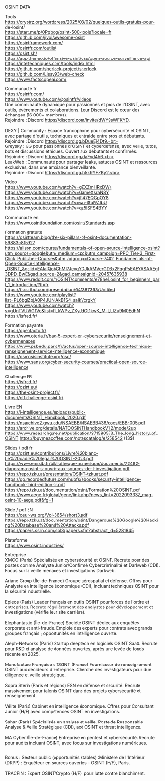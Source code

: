 OSINT DATA

Tools<br>
https://cryptrz.org/wordpress/2025/03/02/quelques-outils-gratuits-pour-de-losint/<br>
https://start.me/p/0Pqbdg/osint-500-tools?locale=fr<br>
https://github.com/jivoi/awesome-osint<br>
https://osintframework.com/<br>
https://osintfr.com/outils/<br>
https://osint.sh/<br>
https://app.theneo.io/offensive-osint/oss/open-source-surveillance-api<br>
https://inteltechniques.com/tools/index.html<br>
https://github.com/sherlock-project/sherlock<br>
https://github.com/Lissy93/web-check<br>
https://www.factscopeai.com/<br>

Communauté fr<br>
https://osintfr.com/<br>
https://www.youtube.com/@osintfr/videos<br>
Une communauté dynamique pour passionnés et pros de l'OSINT, avec outils, événements et collaborations. Leur Discord est le cœur des échanges (16 000+ membres).  <br>
Rejoindre : Discord https://discord.com/invite/dWY9sWFKYD.  <br><br>
DEXY | Community : Espace francophone pour cybersécurité et OSINT, avec partage d'outils, techniques et entraide entre pros et débutants.<br>
Rejoindre : Discord https://discord.gg/bDueEj4Dt9.<br><br>
Greysky : QG pour passionnés d'OSINT et cyberdéfense, avec veille, tutos, bots et discussions éthiques. Ouvert aux débutants et confirmés.<br>
Rejoindre : Discord https://discord.gg/daFvd4h6.<br><br>
LeakWeb : Communauté pour partager leaks, astuces OSINT et ressources exclusives, dans une ambiance bienveillante.<br>
Rejoindre : Discord https://discord.gg/h5kRYEZKy2.<br>


Video <br>
https://www.youtube.com/watch?v=gZXZmHRxDWk<br>
https://www.youtube.com/watch?v=GameXsraN8Y<br>
https://www.youtube.com/watch?v=jP47EQGpOY8<br>
https://www.youtube.com/watch?v=wn-i5bRVJbU<br>
https://www.youtube.com/watch?v=qz5lSFS4BYY<br>


Communauté en<br>
https://www.osintfoundation.com/osint/Standards.asp<br>

Formation gratuite<br>
https://osintteam.blog/the-six-pillars-of-osint-documentation-59883c8f5927<br>
https://alison.com/course/fundamentals-of-open-source-intelligence-osint?utm_source=google&utm_medium=cpc&utm_campaign=PPC_Tier-3_First-Click_Publisher-Courses&utm_adgroup=Course-7482_Fundamentals-of-Open-Source-Intelligence-_OSINT_&gclid=EAIaIQobChMI7JevqYOJkAMVerGDBx2FqgPsEAEYASAAEgI3DPD_BwE&gad_source=2&gad_campaignid=20457635938 <br>
https://www.reddit.com/r/OSINT/comments/e78he1/osint_for_beginners_part_1_introduction/?tl=fr<br>
https://fr.scribd.com/presentation/641387363/Untitled<br>
https://www.youtube.com/playlist?list=PL6bgIZpjA0P4JUNlAkB1S4_saIkVcrgkY<br>
https://www.youtube.com/watch?v=gUnTVUWGfVc&list=PLkWPv_ZXyJdGt1kwK_M-l_LIZu9M0EdhM<br>
https://isfred.fr/<br>

Formation payante<br>
https://openfacto.fr/ <br>
https://www.oteria.fr/bac-5-expert-en-cybersecurite/renseignement-et-cybermenaces <br>
https://www.psbedu.paris/fr/actus/open-source-intelligence-technique-renseignement-service-intelligence-economique<br>
https://osmosisinstitute.org/osc/<br>
https://www.sans.org/cyber-security-courses/practical-open-source-intelligence<br>

Challenge FR<br>
https://isfred.fr/<br>
https://ozint.eu/<br>
https://the-osint-project.fr/<br>
https://ctf.challenge-osint.fr/<br>

Livre EN<br>
https://i-intelligence.eu/uploads/public-documents/OSINT_Handbook_2020.pdf
https://nsarchive2.gwu.edu/NSAEBB/NSAEBB436/docs/EBB-005.pdf
https://archive.org/details/NATOOSINTHandbookV1.2/mode/2up
https://www.researchgate.net/publication/371580573_The_long_history_of_OSINT
https://buymeacoffee.com/notescatalog/e/258542 (13$)

Slides / pdf fr<br>
https://ozint.eu/contributions/Livre%20blanc-Le%20cadre%20legal%20OSINT-2023.pdf<br>
https://www.enssib.fr/bibliotheque-numerique/documents/72482-diaporama-osint-s-ouvrir-aux-sources-de-l-investigation.pdf<br>
https://repo.tzku.at/presentation/OSINT-tzkuat.pdf<br>
https://go.recordedfuture.com/hubfs/ebooks/security-intelligence-handbook-third-edition-fr.pdf<br>
https://repo.tzku.at/documentation/osint/Formation%20OSINT.pdf<br>
https://www.aege.fr/global/gene/link.php?news_link=2022093332_mag-osint-10-aege.pdf&fg=1<br>

Slide / pdf EN<br>
https://ceur-ws.org/Vol-3654/short3.pdf<br>
https://repo.tzku.at/documentation/osint/Dangerours%20Google%20Hacking%20Database%20and%20Attacks.pdf<br>
https://papers.ssrn.com/sol3/papers.cfm?abstract_id=5281845<br>


Plateforme<br>
https://www.osint.industries/<br>


Entreprise<br>
XMCO (Paris)  Spécialisée en cybersécurité et OSINT. Recrute pour des postes comme Analyste Junior/Confirmé Cybercriminalité et Darkweb (CDI). Focus sur la veille menaces et investigations Darkweb.<br><br>
Ariane Group (Île-de-France)  Groupe aérospatial et défense. Offres pour Analyste en intelligence économique (CDI), incluant techniques OSINT pour la sécurité industrielle.<br><br>
Epieos (Paris)  Leader français en outils OSINT pour forces de l'ordre et entreprises. Recrute régulièrement des analystes pour développement et investigations (vérifie leur site carrière).<br><br>
Elephantastic (Île-de-France)  Société OSINT dédiée aux enquêtes corporate et anti-fraude. Emploie des experts pour contrats avec grands groupes français ; opportunités en intelligence ouverte.<br><br>
Aleph-Networks (Paris)  Startup deeptech en logiciels OSINT SaaS. Recrute pour R&D et analyse de données ouvertes, après une levée de fonds récente en 2025.<br><br>
Manufacture Française d'OSINT (France)  Fournisseur de renseignement OSINT aux décideurs d'entreprise. Cherche des investigateurs pour due diligence et veille stratégique.<br><br>
Sopra Steria (Paris et régions)  ESN en défense et sécurité. Recrute massivement pour talents OSINT dans des projets cybersécurité et renseignement.<br><br>
Vélite (Paris)  Cabinet en intelligence économique. Offres pour Consultant Junior (H/F) avec compétences OSINT en investigations.<br><br>
Sahar (Paris)  Spécialisée en analyse et veille. Poste de Responsable Analyse & Veille Stratégique (CDI), axé OSINT et threat intelligence.<br><br>
MA Cyber (Île-de-France)  Entreprise en pentest et cybersécurité. Recrute pour audits incluant OSINT, avec focus sur investigations numériques.<br><br>

Bonus : 
Secteur public (opportunités stables) :Ministère de l'Intérieur (DRPP) : Enquêteur en sources ouvertes - OSINT (H/F), Paris.<br><br>
TRACFIN : Expert OSINT/Crypto (H/F), pour lutte contre blanchiment.



